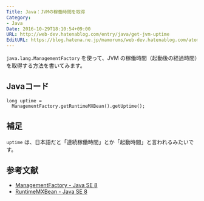 ```yaml
---
Title: Java：JVMの稼働時間を取得
Category:
- Java
Date: 2016-10-29T18:10:54+09:00
URL: http://web-dev.hatenablog.com/entry/java/get-jvm-uptime
EditURL: https://blog.hatena.ne.jp/mamorums/web-dev.hatenablog.com/atom/entry/10328749687191910312
---
```


`java.lang.ManagementFactory` を使って、JVM の稼働時間（起動後の経過時間）を取得する方法を書いてみます。


## Javaコード
```
long uptime =
  ManagementFactory.getRuntimeMXBean().getUptime();
```

## 補足
`uptime` は、日本語だと「連続稼働時間」とか「起動時間」と言われるみたいです。


## 参考文献
- [ManagementFactory - Java SE 8](https://docs.oracle.com/javase/jp/8/docs/api/java/lang/management/ManagementFactory.html)
- [RuntimeMXBean - Java SE 8](https://docs.oracle.com/javase/jp/8/docs/api/java/lang/management/RuntimeMXBean.html)
